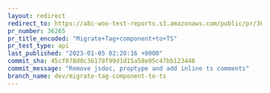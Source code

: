 ```yaml
---
layout: redirect
redirect_to: https://a8c-woo-test-reports.s3.amazonaws.com/public/pr/36265/api/index.html
pr_number: 36265
pr_title_encoded: "Migrate+Tag+component+to+TS"
pr_test_type: api
last_published: "2023-01-05 02:20:16 +0000"
commit_sha: 45cf078d0c36178f99d1d15a58e05c47bb123448
commit_message: "Remove jsdoc, proptype and add inline ts comments"
branch_name: dev/migrate-tag-component-to-ts
---
```

